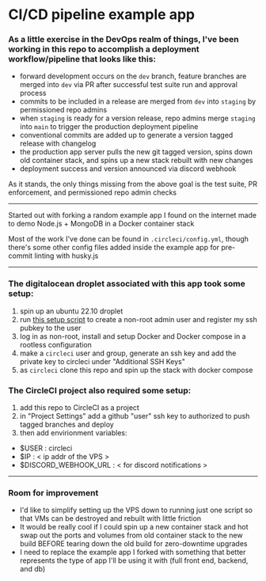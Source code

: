 # CI/CD pipeline example app

### As a little exercise in the DevOps realm of things, I've been working in this repo to accomplish a deployment workflow/pipeline that looks like this:


- forward development occurs on the `dev` branch, feature branches are merged into `dev` via PR after successful test suite run and approval process
- commits to be included in a release are merged from `dev` into `staging` by permissioned repo admins
- when `staging` is ready for a version release, repo admins merge `staging` into `main` to trigger the production deployment pipeline
- conventional commits are added up to generate a version tagged release with changelog
- the production app server pulls the new git tagged version, spins down old container stack, and spins up a new stack rebuilt with new changes
- deployment success and version announced via discord webhook


As it stands, the only things missing from the above goal is the test suite, PR enforcement, and permissioned repo admin checks

-------------------

Started out with forking a random example app I found on the internet made to demo Node.js + MongoDB in a Docker container stack

Most of the work I've done can be found in `.circleci/config.yml`, though there's some other config files added inside the example app for pre-commit linting with husky.js

---------

### The digitalocean droplet associated with this app took some setup:

1. spin up an ubuntu 22.10 droplet
2. run [this setup script](https://raw.githubusercontent.com/do-community/automated-setups/master/Ubuntu-18.04/initial_server_setup.sh) to create a non-root admin user and register my ssh pubkey to the user
3. log in as non-root, install and setup Docker and Docker compose in a rootless configuration
4. make a `circleci` user and group, generate an ssh key and add the private key to circleci under "Additional SSH Keys"
5. as `circleci` clone this repo and spin up the stack with docker compose

### The CircleCI project also required some setup:

1. add this repo to CircleCI as a project
2. in "Project Settings" add a github "user" ssh key to authorized to push tagged branches and deploy
3. then add envirionment variables: 
  - $USER : circleci
  - $IP : < ip addr of the VPS >
  - $DISCORD_WEBHOOK_URL :  < for discord notifications >

-----------

### Room for improvement

- I'd like to simplify setting up the VPS down to running just one script so that VMs can be destroyed and rebuilt with little friction
- It would be really cool if I could spin up a new container stack and hot swap out the ports and volumes from old container stack to the new build BEFORE tearing down the old build for zero-downtime upgrades
- I need to replace the example app I forked with something that better represents the type of app I'll be using it with (full front end, backend, and db)